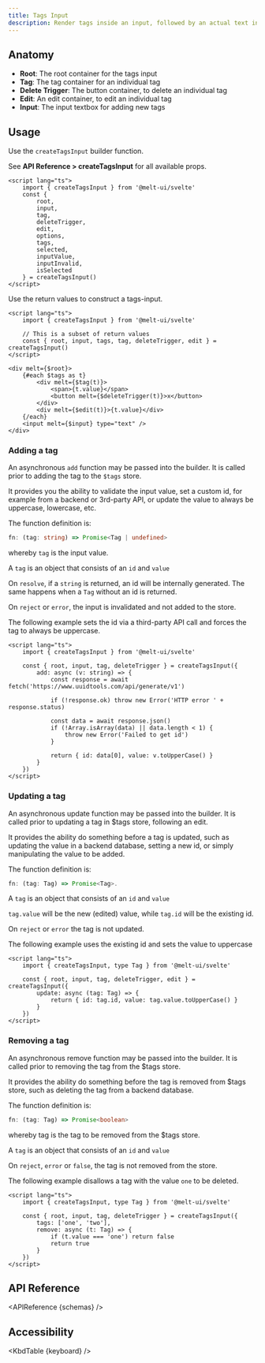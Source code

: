 ```yaml
---
title: Tags Input
description: Render tags inside an input, followed by an actual text input.
---
```


<script>
    import { APIReference, Callout, KbdTable } from '$docs/components'
    export let schemas
    export let keyboard
</script>

## Anatomy

- **Root**: The root container for the tags input
- **Tag**: The tag container for an individual tag
- **Delete Trigger**: The button container, to delete an individual tag
- **Edit**: An edit container, to edit an individual tag
- **Input**: The input textbox for adding new tags

## Usage

Use the `createTagsInput` builder function.

<Callout type="info">
    See <strong>API Reference > createTagsInput</strong> for all available props.
</Callout>

```svelte
<script lang="ts">
	import { createTagsInput } from '@melt-ui/svelte'
	const {
		root,
		input,
		tag,
		deleteTrigger,
		edit,
		options,
		tags,
		selected,
		inputValue,
		inputInvalid,
		isSelected
	} = createTagsInput()
</script>
```

Use the return values to construct a tags-input.

```svelte
<script lang="ts">
	import { createTagsInput } from '@melt-ui/svelte'

	// This is a subset of return values
	const { root, input, tags, tag, deleteTrigger, edit } = createTagsInput()
</script>

<div melt={$root}>
	{#each $tags as t}
		<div melt={$tag(t)}>
			<span>{t.value}</span>
			<button melt={$deleteTrigger(t)}>x</button>
		</div>
		<div melt={$edit(t)}>{t.value}</div>
	{/each}
	<input melt={$input} type="text" />
</div>
```

### Adding a tag

An asynchronous `add` function may be passed into the builder. It is called prior to adding the tag
to the `$tags` store.

It provides you the ability to validate the input value, set a custom id, for example from a backend
or 3rd-party API, or update the value to always be uppercase, lowercase, etc.

The function definition is:

```ts
fn: (tag: string) => Promise<Tag | undefined>
```

whereby `tag` is the input value.

<Callout type="info">
A <code>tag</code> is an object that consists of an <code>id</code> and <code>value</code>
</Callout>

On `resolve`, if a `string` is returned, an id will be internally generated. The same happens when a
`Tag` without an id is returned.

On `reject` or `error`, the input is invalidated and not added to the store.

The following example sets the id via a third-party API call and forces the tag to always be
uppercase.

```svelte
<script lang="ts">
	import { createTagsInput } from '@melt-ui/svelte'

	const { root, input, tag, deleteTrigger } = createTagsInput({
		add: async (v: string) => {
			const response = await fetch('https://www.uuidtools.com/api/generate/v1')

			if (!response.ok) throw new Error('HTTP error ' + response.status)

			const data = await response.json()
			if (!Array.isArray(data) || data.length < 1) {
				throw new Error('Failed to get id')
			}

			return { id: data[0], value: v.toUpperCase() }
		}
	})
</script>
```

### Updating a tag

An asynchronous update function may be passed into the builder. It is called prior to updating a tag
in $tags store, following an edit.

It provides the ability do something before a tag is updated, such as updating the value in a
backend database, setting a new id, or simply manipulating the value to be added.

The function definition is:

```ts
fn: (tag: Tag) => Promise<Tag>.
```

<Callout type="info">
A <code>tag</code> is an object that consists of an <code>id</code> and <code>value</code>
</Callout>

`tag.value` will be the new (edited) value, while `tag.id` will be the existing id.

On `reject` or `error` the tag is not updated.

The following example uses the existing id and sets the value to uppercase

```svelte
<script lang="ts">
	import { createTagsInput, type Tag } from '@melt-ui/svelte'

	const { root, input, tag, deleteTrigger, edit } = createTagsInput({
		update: async (tag: Tag) => {
			return { id: tag.id, value: tag.value.toUpperCase() }
		}
	})
</script>
```

### Removing a tag

An asynchronous remove function may be passed into the builder. It is called prior to removing the
tag from the $tags store.

It provides the ability do something before the tag is removed from $tags store, such as deleting
the tag from a backend database.

The function definition is:

```ts
fn: (tag: Tag) => Promise<boolean>
```

whereby tag is the tag to be removed from the $tags store.

<Callout type="info">
A <code>tag</code> is an object that consists of an <code>id</code> and <code>value</code>
</Callout>

On `reject`, `error` or `false`, the tag is not removed from the store.

The following example disallows a tag with the value `one` to be deleted.

```svelte
<script lang="ts">
	import { createTagsInput, type Tag } from '@melt-ui/svelte'

	const { root, input, tag, deleteTrigger } = createTagsInput({
		tags: ['one', 'two'],
		remove: async (t: Tag) => {
			if (t.value === 'one') return false
			return true
		}
	})
</script>
```

## API Reference

<APIReference {schemas} />

## Accessibility

<KbdTable {keyboard} />

